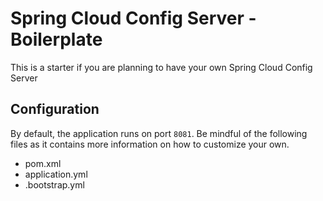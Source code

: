 # Spring Cloud Config Server - Boilerplate
This is a starter if you are planning to have your own Spring Cloud Config Server

## Configuration
By default, the application runs on port `8081`.
Be mindful of the following files as it contains more information on how to customize your own.
- pom.xml
- application.yml
- .bootstrap.yml